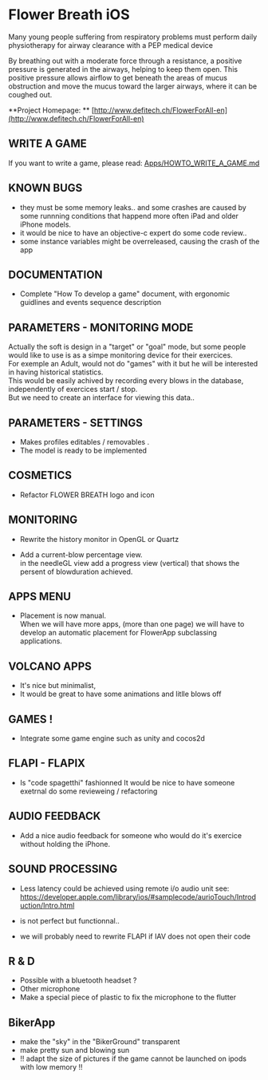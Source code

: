 Flower Breath iOS
=================

Many young people suffering from respiratory problems must perform daily physiotherapy for airway clearance with a PEP medical device

By breathing out with a moderate force through a resistance, a positive pressure is generated in the airways, helping to keep them open. This positive pressure allows airflow to get beneath the areas of mucus obstruction and move the mucus toward the larger airways, where it can be coughed out.

**Project Homepage: ** [http://www.defitech.ch/FlowerForAll-en](http://www.defitech.ch/FlowerForAll-en)

## WRITE A GAME
If you want to write a game, please read:
 [Apps/HOWTO_WRITE_A_GAME.md](https://github.com/defitech/FlowerForAll-iOs/blob/master/Apps/HOWTO_WRITE_A_GAME.md)

## KNOWN BUGS 
- they must be some memory leaks.. and some crashes are caused by some runnning conditions that happend more often iPad and older iPhone models.
- it would be nice to have an objective-c expert do some code review.. 
- some instance variables might be overreleased, causing the crash of the app


## DOCUMENTATION 
- Complete "How To develop a game" document, with ergonomic guidlines and events sequence description
 
## PARAMETERS - MONITORING MODE
Actually the soft is design in a "target" or "goal" mode, but some people would like to use is as a simpe monitoring device for their exercices.  
For exemple an Adult, would not do "games" with it but he will be interested in having historical statistics.  
This would be easily achived by recording every blows in the database, independently of exercices start / stop.   
But we need to create an interface for viewing this data..

## PARAMETERS - SETTINGS
- Makes profiles editables / removables .
- The model is ready to be implemented

## COSMETICS
- Refactor FLOWER BREATH logo and icon

## MONITORING
- Rewrite the history monitor in OpenGL or Quartz

- Add a current-blow percentage view.  
 in the needleGL view add a progress view (vertical) that shows the persent of blowduration achieved.

## APPS MENU
- Placement is now manual.  
  When we will have more apps, 
  (more than one page) we will have to develop an automatic placement
  for FlowerApp subclassing applications.

## VOLCANO APPS
- It's nice but minimalist, 
- It would be great to have some animations and litlle blows off 

## GAMES !
- Integrate some game engine such as unity and cocos2d

## FLAPI - FLAPIX
- Is  "code spagetthi" fashionned
It would be nice to have someone exetrnal do some revieweing / refactoring

## AUDIO FEEDBACK
- Add a nice audio feedback for someone who would do it's exercice without holding the iPhone.

## SOUND PROCESSING
- Less latency could be achieved using remote i/o audio unit
see: https://developer.apple.com/library/ios/#samplecode/aurioTouch/Introduction/Intro.html

- is not perfect but functionnal..
- we will probably need to rewrite FLAPI if IAV does not open their code

## R & D
- Possible with a bluetooth headset ?
- Other microphone
- Make a special piece of plastic to fix the microphone to the flutter

## BikerApp
- make the "sky" in the "BikerGround" transparent
- make pretty sun and blowing sun
- !! adapt the size of pictures if the game cannot be launched on ipods with low memory !!


